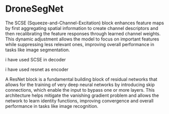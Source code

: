 # DroneSegNet



The SCSE (Squeeze-and-Channel-Excitation) block enhances feature maps by first aggregating spatial information to create channel descriptors and then recalibrating the feature responses through learned channel weights. This dynamic adjustment allows the model to focus on important features while suppressing less relevant ones, improving overall performance in tasks like image segmentation.


i have used SCSE in decoder 


i have used resnet as encoder 


A ResNet block is a fundamental building block of residual networks that allows for the training of very deep neural networks by introducing skip connections, which enable the input to bypass one or more layers. This architecture helps mitigate the vanishing gradient problem and allows the network to learn identity functions, improving convergence and overall performance in tasks like image recognition.
